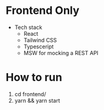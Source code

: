 # Frontend Only

- Tech stack
  - React
  - Tailwind CSS
  - Typesceript
  - MSW for mocking a REST API

# How to run

1.  cd frontend/
2.  yarn && yarn start
